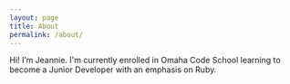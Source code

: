 ```yaml
---
layout: page
title: About
permalink: /about/
---
```


Hi! I’m Jeannie. I'm currently enrolled in Omaha Code School learning to become a Junior Developer with an emphasis on Ruby. 